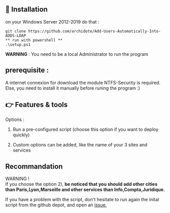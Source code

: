 ## :pushpin: Installation

on your Windows Server 2012-2019 do that : 

```
git clone https://github.com/archidote/Add-Users-Automatically-Into-ADDS-LDAP
** run with powershell ** 
.\setup.ps1
``` 

**WARNING** : You need to be a local Administrator to run the program

## prerequisite : 

A internet connexion for download the module NTFS-Security is required. Else, you need to install it manually before runing the program :) 


## :point_right: Features & tools 

Options : 

1) Run a pre-configured script (choose this option if you want to deploy quickly)

2) Custom options can be added, like the name of your 3 sites and services 


## Recommandation

WARNING ! <br>
If you choose the option 2), **be noticed that you should add other cities than Paris,Lyon,Marseille and other services than Info,Compta,Juridique.** 

If you have a problem with the script, don't hesitate to run again the inital script from the github depot, and open an <a href="https://github.com/brlndtech/add-random-users-into-your-adds/issues" >issue. </a>


